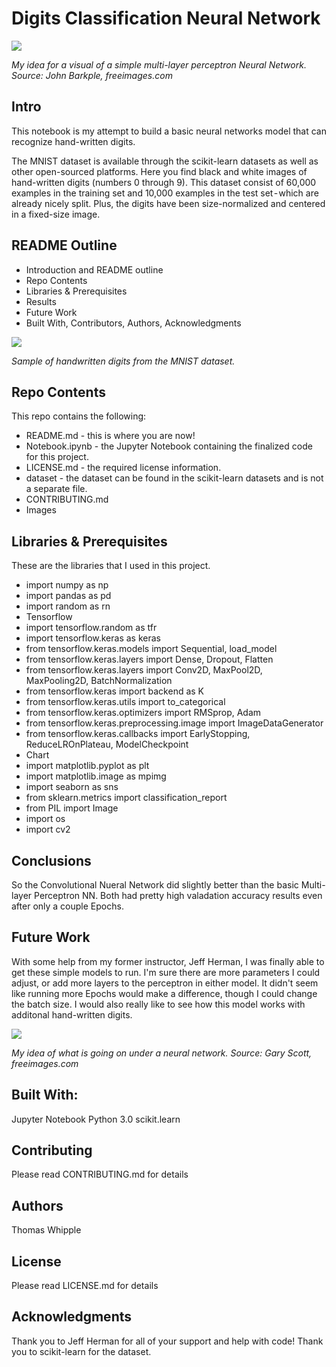 # Digits Classification Neural Network


![](https://raw.githubusercontent.com/twhipple/MNIST_Digits_Classification_NN/main/Images/john-barkiple-unsplash.jpg)

*My idea for a visual of a simple multi-layer perceptron Neural Network. Source: John Barkple, freeimages.com*


## Intro
This notebook is my attempt to build a basic neural networks model that can recognize hand-written digits.

The MNIST dataset is available through the scikit-learn datasets as well as other open-sourced platforms. Here you find black and white images of hand-written digits (numbers 0 through 9). This dataset consist of 60,000 examples in the training set and 10,000 examples in the test set - which are already nicely split. Plus, the digits have been size-normalized and centered in a fixed-size image.


## README Outline
* Introduction and README outline
* Repo Contents
* Libraries & Prerequisites
* Results
* Future Work
* Built With, Contributors, Authors, Acknowledgments


![](https://raw.githubusercontent.com/twhipple/MNIST_Digits_Classification_NN/main/Images/digits_sample.png)

*Sample of handwritten digits from the MNIST dataset.*


## Repo Contents
This repo contains the following:
* README.md - this is where you are now!
* Notebook.ipynb - the Jupyter Notebook containing the finalized code for this project.
* LICENSE.md - the required license information.
* dataset - the dataset can be found in the scikit-learn datasets and is not a separate file.
* CONTRIBUTING.md
* Images


## Libraries & Prerequisites
These are the libraries that I used in this project.

* import numpy as np
* import pandas as pd
* import random as rn
* Tensorflow
* import tensorflow.random as tfr
* import tensorflow.keras as keras
* from tensorflow.keras.models import Sequential, load_model
* from tensorflow.keras.layers import Dense, Dropout, Flatten
* from tensorflow.keras.layers import Conv2D, MaxPool2D, MaxPooling2D, BatchNormalization
* from tensorflow.keras import backend as K
* from tensorflow.keras.utils import to_categorical
* from tensorflow.keras.optimizers import RMSprop, Adam
* from tensorflow.keras.preprocessing.image import ImageDataGenerator
* from tensorflow.keras.callbacks import EarlyStopping, ReduceLROnPlateau, ModelCheckpoint
* Chart
* import matplotlib.pyplot as plt
* import matplotlib.image as mpimg
* import seaborn as sns
* from sklearn.metrics import classification_report
* from PIL import Image
* import os
* import cv2


## Conclusions
So the Convolutional Nueral Network did slightly better than the basic Multi-layer Perceptron NN. Both had pretty high valadation accuracy results even after only a couple Epochs.


## Future Work
With some help from my former instructor, Jeff Herman, I was finally able to get these simple models to run. I'm sure there are more parameters I could adjust, or add more layers to the perceptron in either model. It didn't seem like running more Epochs would make a difference, though I could change the batch size. I would also really like to see how this model works with additonal hand-written digits.


![](https://raw.githubusercontent.com/twhipple/MNIST_Digits_Classification_NN/main/Images/gary-scott-cross-connected.jpg)

*My idea of what is going on under a neural network. Source: Gary Scott, freeimages.com*


## Built With:
Jupyter Notebook
Python 3.0
scikit.learn

## Contributing
Please read CONTRIBUTING.md for details

## Authors
Thomas Whipple

## License
Please read LICENSE.md for details

## Acknowledgments
Thank you to Jeff Herman for all of your support and help with code!
Thank you to scikit-learn for the dataset.
